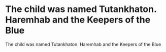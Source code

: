 # The child was named Tutankhaton. Haremhab and the Keepers of the Blue

The child was named Tutankhaton. Haremhab and the Keepers of the Blue